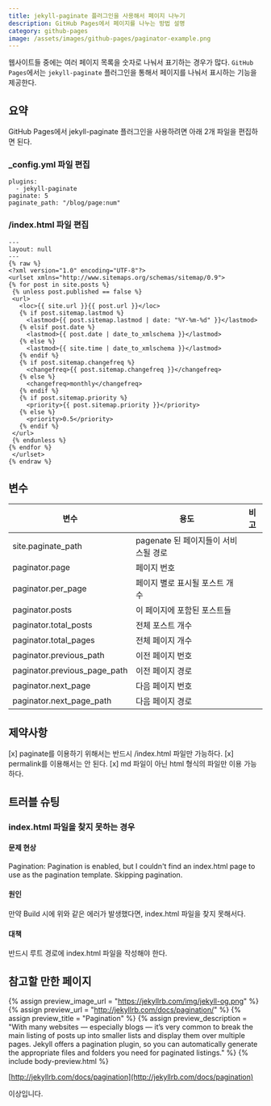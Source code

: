 ```yaml
---
title: jekyll-paginate 플러그인을 사용해서 페이지 나누기
description: GitHub Pages에서 페이지를 나누는 방법 설명
category: github-pages
image: /assets/images/github-pages/paginator-example.png
---
```


웹사이트들 중에는 여러 페이지 목록을 숫자로 나눠서 표기하는 경우가 많다. 
`GitHub Pages`에서는 `jekyll-paginate` 플러그인을 통해서 
페이지를 나눠서 표시하는 기능을 제공한다. 


요약
---


GitHub Pages에서 jekyll-paginate 플러그인을 사용하려면 
아래 2개 파일을 편집하면 된다. 


### _config.yml 파일 편집


```
plugins:
  - jekyll-paginate
paginate: 5
paginate_path: "/blog/page:num"
```


### /index.html 파일 편집


```
---
layout: null
---
{% raw %}
<?xml version="1.0" encoding="UTF-8"?>
<urlset xmlns="http://www.sitemaps.org/schemas/sitemap/0.9">
{% for post in site.posts %}
 {% unless post.published == false %}
 <url>
   <loc>{{ site.url }}{{ post.url }}</loc>
   {% if post.sitemap.lastmod %}
     <lastmod>{{ post.sitemap.lastmod | date: "%Y-%m-%d" }}</lastmod>
   {% elsif post.date %}
     <lastmod>{{ post.date | date_to_xmlschema }}</lastmod>
   {% else %}
     <lastmod>{{ site.time | date_to_xmlschema }}</lastmod>
   {% endif %}
   {% if post.sitemap.changefreq %}
     <changefreq>{{ post.sitemap.changefreq }}</changefreq>
   {% else %}
     <changefreq>monthly</changefreq>
   {% endif %}
   {% if post.sitemap.priority %}
     <priority>{{ post.sitemap.priority }}</priority>
   {% else %}
     <priority>0.5</priority>
   {% endif %}
 </url>
 {% endunless %}
{% endfor %}
 </urlset>
{% endraw %}
```


변수
---


|변수|용도|비고|
|---|---|---|
|site.paginate_path|pagenate 된 페이지들이 서비스될 경로|   |
|paginator.page|페이지 번호|   |
|paginator.per_page|페이지 별로 표시될 포스트 개수|   |
|paginator.posts|이 페이지에 포함된 포스트들|   |
|paginator.total_posts|전체 포스트 개수|   |
|paginator.total_pages|전체 페이지 개수|   |
|paginator.previous_path|이전 페이지 번호|   |
|paginator.previous_page_path|이전 페이지 경로|   |
|paginator.next_page|다음 페이지 번호
|paginator.next_page_path|다음 페이지 경로|   |


제약사항
---


[x] paginate를 이용하기 위해서는 반드시 /index.html 파일만 가능하다. 
[x] permalink를 이용해서는 안 된다. 
[x] md 파일이 아닌 html 형식의 파일만 이용 가능하다. 


트러블 슈팅
---


### index.html 파일을 찾지 못하는 경우


#### 문제 현상
Pagination: Pagination is enabled, but I couldn't find an index.html page to use as the pagination template. Skipping pagination.


#### 원인
만약 Build 시에 위와 같은 에러가 발생했다면, 
index.html 파일을 찾지 못해서다. 


#### 대책
반드시 루트 경로에 index.html 파일을 작성해야 한다. 


참고할 만한 페이지
---


{% assign preview_image_url = "https://jekyllrb.com/img/jekyll-og.png" %}
{% assign preview_url = "http://jekyllrb.com/docs/pagination/" %}
{% assign preview_title = "Pagination" %}
{% assign preview_description = "With many websites — especially blogs — it’s very common to break the main listing of posts up into smaller lists and display them over multiple pages. Jekyll offers a pagination plugin, so you can automatically generate the appropriate files and folders you need for paginated listings." %}
{% include body-preview.html %}

[http://jekyllrb.com/docs/pagination](http://jekyllrb.com/docs/pagination)


이상입니다. 
